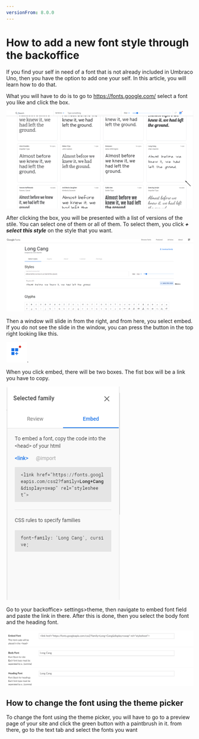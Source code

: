 ```yaml
---
versionFrom: 8.0.0
---
```


# How to add a new font style through the backoffice

If you find your self in need of a font that is not already included in Umbraco Uno, then you have the option to add one your self. In this article, you will learn how to do that.

What you will have to do is to go to https://fonts.google.com/ select a font you like and click the box.

![The box with the font](images/Click-the-box.png)

After clicking the box, you will be presented with a list of versions of the stile. You can select one of them or all of them. To select them, you click ***+ select this style*** on the style that you want.

![this lets you select style](images/The-select-style.png)

Then a window will slide in from the right, and from here, you select embed. If you do not see the slide in the window, you can press the button in the top right looking like this. 

![button to show slide window](images/If-missing-embed-menu.png).

When you click embed, there will be two boxes. The fist box will be a link you have to copy.

![embed window with link](images/Embed-menu.png)

Go to your backoffice> settings>theme, then navigate to embed font field and paste the link in there. After this is done, then you select the body font and the heading font.

![where to add it in the backoffice](images/Add-font.png)

## How to change the font using the theme picker

To change the font using the theme picker, you will have to go to a preview page of your site and click the green button with a paintbrush in it. 
from there, go to the text tab and select the fonts you want
